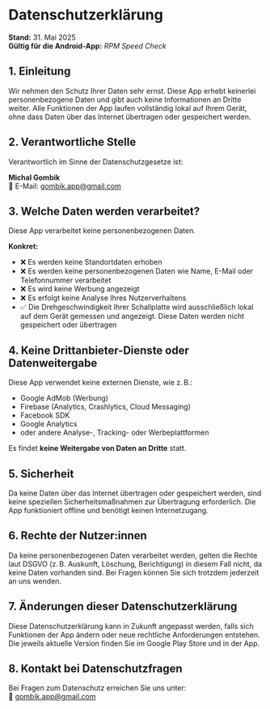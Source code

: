 # Datenschutzerklärung  
**Stand:** 31. Mai 2025  
**Gültig für die Android-App:** *RPM Speed Check*  

## 1. Einleitung  
Wir nehmen den Schutz Ihrer Daten sehr ernst. Diese App erhebt keinerlei personenbezogene Daten und gibt auch keine Informationen an Dritte weiter. Alle Funktionen der App laufen vollständig lokal auf Ihrem Gerät, ohne dass Daten über das Internet übertragen oder gespeichert werden.

## 2. Verantwortliche Stelle  
Verantwortlich im Sinne der Datenschutzgesetze ist:  

**Michal Gombik**  
📧 E-Mail: [gombik.app@gmail.com](mailto:gombik.app@gmail.com)

## 3. Welche Daten werden verarbeitet?  
Diese App verarbeitet keine personenbezogenen Daten.  

**Konkret:**  

- ❌ Es werden keine Standortdaten erhoben  
- ❌ Es werden keine personenbezogenen Daten wie Name, E-Mail oder Telefonnummer verarbeitet  
- ❌ Es wird keine Werbung angezeigt  
- ❌ Es erfolgt keine Analyse Ihres Nutzerverhaltens  
- ✅ Die Drehgeschwindigkeit Ihrer Schallplatte wird ausschließlich lokal auf dem Gerät gemessen und angezeigt. Diese Daten werden nicht gespeichert oder übertragen

## 4. Keine Drittanbieter-Dienste oder Datenweitergabe  
Diese App verwendet keine externen Dienste, wie z. B.:

- Google AdMob (Werbung)  
- Firebase (Analytics, Crashlytics, Cloud Messaging)  
- Facebook SDK  
- Google Analytics  
- oder andere Analyse-, Tracking- oder Werbeplattformen  

Es findet **keine Weitergabe von Daten an Dritte** statt.

## 5. Sicherheit  
Da keine Daten über das Internet übertragen oder gespeichert werden, sind keine speziellen Sicherheitsmaßnahmen zur Übertragung erforderlich. Die App funktioniert offline und benötigt keinen Internetzugang.

## 6. Rechte der Nutzer:innen  
Da keine personenbezogenen Daten verarbeitet werden, gelten die Rechte laut DSGVO (z. B. Auskunft, Löschung, Berichtigung) in diesem Fall nicht, da keine Daten vorhanden sind. Bei Fragen können Sie sich trotzdem jederzeit an uns wenden.

## 7. Änderungen dieser Datenschutzerklärung  
Diese Datenschutzerklärung kann in Zukunft angepasst werden, falls sich Funktionen der App ändern oder neue rechtliche Anforderungen entstehen. Die jeweils aktuelle Version finden Sie im Google Play Store und in der App.

## 8. Kontakt bei Datenschutzfragen  
Bei Fragen zum Datenschutz erreichen Sie uns unter:  
📧 [gombik.app@gmail.com](mailto:gombik.app@gmail.com)

